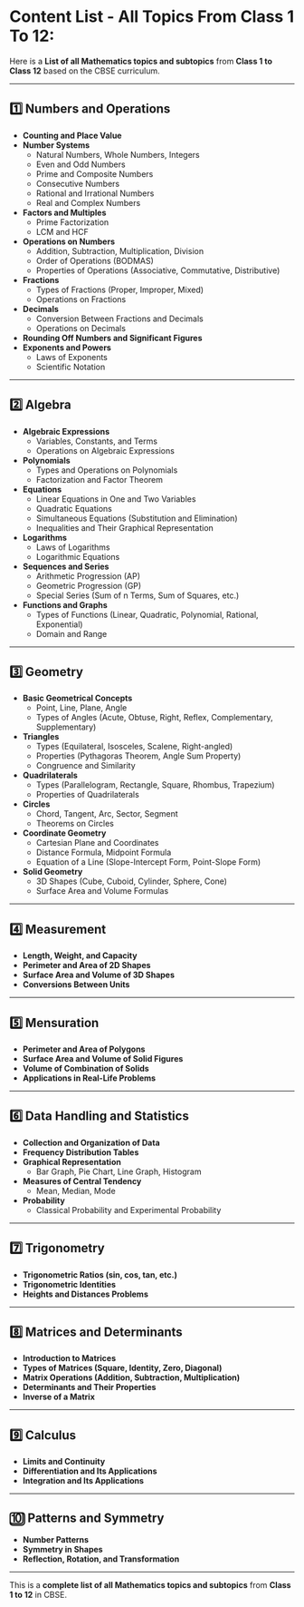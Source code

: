 # Content List - All Topics From Class 1 To 12:

Here is a **List of all Mathematics topics and subtopics** from **Class 1 to Class 12** based on the CBSE curriculum.

---

## **1️⃣ Numbers and Operations**

- **Counting and Place Value**
- **Number Systems**
  - Natural Numbers, Whole Numbers, Integers
  - Even and Odd Numbers
  - Prime and Composite Numbers
  - Consecutive Numbers
  - Rational and Irrational Numbers
  - Real and Complex Numbers
- **Factors and Multiples**
  - Prime Factorization
  - LCM and HCF
- **Operations on Numbers**
  - Addition, Subtraction, Multiplication, Division
  - Order of Operations (BODMAS)
  - Properties of Operations (Associative, Commutative, Distributive)
- **Fractions**
  - Types of Fractions (Proper, Improper, Mixed)
  - Operations on Fractions
- **Decimals**
  - Conversion Between Fractions and Decimals
  - Operations on Decimals
- **Rounding Off Numbers and Significant Figures**
- **Exponents and Powers**
  - Laws of Exponents
  - Scientific Notation

---

## **2️⃣ Algebra**

- **Algebraic Expressions**
  - Variables, Constants, and Terms
  - Operations on Algebraic Expressions
- **Polynomials**
  - Types and Operations on Polynomials
  - Factorization and Factor Theorem
- **Equations**
  - Linear Equations in One and Two Variables
  - Quadratic Equations
  - Simultaneous Equations (Substitution and Elimination)
  - Inequalities and Their Graphical Representation
- **Logarithms**
  - Laws of Logarithms
  - Logarithmic Equations
- **Sequences and Series**
  - Arithmetic Progression (AP)
  - Geometric Progression (GP)
  - Special Series (Sum of n Terms, Sum of Squares, etc.)
- **Functions and Graphs**
  - Types of Functions (Linear, Quadratic, Polynomial, Rational, Exponential)
  - Domain and Range

---

## **3️⃣ Geometry**

- **Basic Geometrical Concepts**
  - Point, Line, Plane, Angle
  - Types of Angles (Acute, Obtuse, Right, Reflex, Complementary, Supplementary)
- **Triangles**
  - Types (Equilateral, Isosceles, Scalene, Right-angled)
  - Properties (Pythagoras Theorem, Angle Sum Property)
  - Congruence and Similarity
- **Quadrilaterals**
  - Types (Parallelogram, Rectangle, Square, Rhombus, Trapezium)
  - Properties of Quadrilaterals
- **Circles**
  - Chord, Tangent, Arc, Sector, Segment
  - Theorems on Circles
- **Coordinate Geometry**
  - Cartesian Plane and Coordinates
  - Distance Formula, Midpoint Formula
  - Equation of a Line (Slope-Intercept Form, Point-Slope Form)
- **Solid Geometry**
  - 3D Shapes (Cube, Cuboid, Cylinder, Sphere, Cone)
  - Surface Area and Volume Formulas

---

## **4️⃣ Measurement**

- **Length, Weight, and Capacity**
- **Perimeter and Area of 2D Shapes**
- **Surface Area and Volume of 3D Shapes**
- **Conversions Between Units**

---

## **5️⃣ Mensuration**

- **Perimeter and Area of Polygons**
- **Surface Area and Volume of Solid Figures**
- **Volume of Combination of Solids**
- **Applications in Real-Life Problems**

---

## **6️⃣ Data Handling and Statistics**

- **Collection and Organization of Data**
- **Frequency Distribution Tables**
- **Graphical Representation**
  - Bar Graph, Pie Chart, Line Graph, Histogram
- **Measures of Central Tendency**
  - Mean, Median, Mode
- **Probability**
  - Classical Probability and Experimental Probability

---

## **7️⃣ Trigonometry**

- **Trigonometric Ratios (sin, cos, tan, etc.)**
- **Trigonometric Identities**
- **Heights and Distances Problems**

---

## **8️⃣ Matrices and Determinants**

- **Introduction to Matrices**
- **Types of Matrices (Square, Identity, Zero, Diagonal)**
- **Matrix Operations (Addition, Subtraction, Multiplication)**
- **Determinants and Their Properties**
- **Inverse of a Matrix**

---

## **9️⃣ Calculus**

- **Limits and Continuity**
- **Differentiation and Its Applications**
- **Integration and Its Applications**

---

## **🔟 Patterns and Symmetry**

- **Number Patterns**
- **Symmetry in Shapes**
- **Reflection, Rotation, and Transformation**

---

This is a **complete list of all Mathematics topics and subtopics** from **Class 1 to 12** in CBSE.
